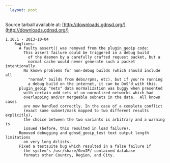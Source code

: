 ```yaml
---
  layout: post
---
```


Source tarball available at:
[http://downloads.gdnsd.org/](http://downloads.gdnsd.org/)

    1.10.1 - 2013-10-04
        Bugfixes:
          A faulty assert() was removed from the plugin_geoip code:
            This assert failure could be triggered in a debug build
              of the daemon by a carefully crafted request packet, but a
              normal cache would never generate such a packet intentionally.
            No known problems for non-debug builds (which should include all
              "normal" builds from debs/rpms, etc), but if you're running
              a debug build on the internet, it can be DoS'd with this.
          plugin_geoip "nets" data normalization was buggy when presented
            with certain odd sets of un-normalized networks which had
            overlapping and/or mergeable subnets in the data.  All known cases
            are now handled correctly. In the case of a complete conflict
            (exact same subnet/mask mapped to two different results explicitly),
            the choice between the two variants is arbitrary and a warning is
            issued (before, this resulted in load failure).
          Removed debugging and gdnsd_geoip_test text output length limitations
            on very long dclists.
          Fixed a testsuite bug which resulted in a false failure if
            the system's /usr/share/GeoIP/ contained database
            formats other Country, Region, and City.
